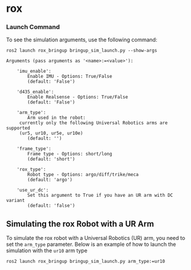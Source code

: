 # rox

### Launch Command

To see the simulation arguments, use the following command:

`ros2 launch rox_bringup bringup_sim_launch.py --show-args`

```
Arguments (pass arguments as '<name>:=<value>'):

    'imu_enable':
        Enable IMU - Options: True/False
        (default: 'False')

    'd435_enable':
        Enable Realsense - Options: True/False
        (default: 'False')

    'arm_type':
        Arm used in the robot:
	 currently only the following Universal Robotics arms are supported
	 (ur5, ur10, ur5e, ur10e)
        (default: '')

    'frame_type':
        Frame type - Options: short/long
        (default: 'short')

    'rox_type':
        Robot type - Options: argo/diff/trike/meca
        (default: 'argo')

    'use_ur_dc':
        Set this argument to True if you have an UR arm with DC variant
        (default: 'false')
```

## Simulating the rox Robot with a UR Arm

To simulate the rox robot with a Universal Robotics (UR) arm, you need to set the `arm_type` parameter. Below is an example of how to launch the simulation with the `ur10` arm type

`ros2 launch rox_bringup bringup_sim_launch.py arm_type:=ur10`
